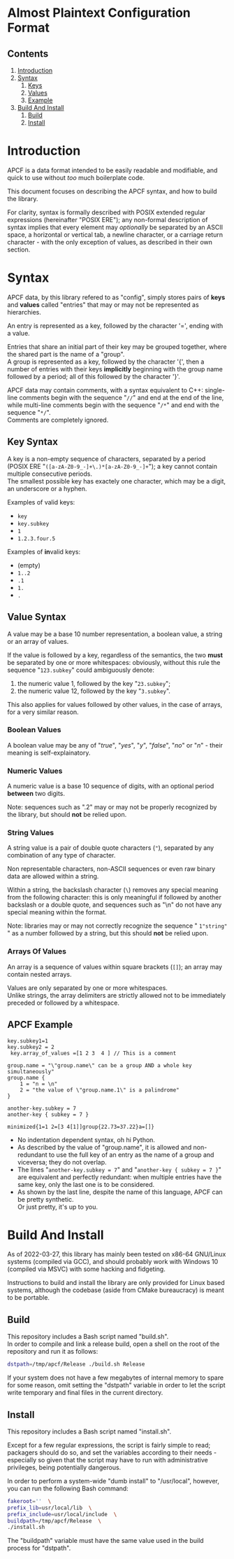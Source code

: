 # Almost Plaintext Configuration Format

## Contents

1. [Introduction](#introduction)
2. [Syntax](#syntax)
	1. [Keys](#key-syntax)
	2. [Values](#value-syntax)
	3. [Example](#apcf-example)
3. [Build And Install](#build-and-install)
	1. [Build](#build)
	2. [Install](#install)

# Introduction

APCF is a data format intended to be easily readable and modifiable,
and quick to use without *too* much boilerplate code.

This document focuses on describing the APCF syntax, and how to build
the library.

For clarity, syntax is formally described with POSIX extended regular
expressions (hereinafter "POSIX ERE"); any non-formal description of syntax
implies that every element may *optionally* be separated by an ASCII
space, a horizontal or vertical tab, a newline character,
or a carriage return character - with the only exception of values,
as described in their own section.

# Syntax

APCF data, by this library refered to as "config",
simply stores pairs of **keys** and **values**
called "entries" that may or may not be represented as hierarchies.

An entry is represented as a key, followed by the character '=', ending with
a value.

Entries that share an initial part of their key may be grouped together, where
the shared part is the name of a "group".  
A group is represented as a key, followed by the character '{', then a number
of entries with their keys **implicitly** beginning with the group name
followed by a period; all of this followed by the character '}'.

APCF data may contain comments, with a syntax equivalent to C++:
single-line comments begin with the sequence "`//`" and end at the end of the
line, while multi-line comments begin with the sequence "`/*`" and end with the
sequence "`*/`".  
Comments are completely ignored.

## Key Syntax

A key is a non-empty sequence of characters, separated by a period
(POSIX ERE "`([a-zA-Z0-9_-]+\.)*[a-zA-Z0-9_-]+`"); a key cannot contain
multiple consecutive periods.  
The smallest possible key has exactely one character, which may be a digit,
an underscore or a hyphen.

Examples of valid keys:

- `key`
- `key.subkey`
- `1`
- `1.2.3.four.5`

Examples of **in**valid keys:

- (empty)
- `1..2`
- `.1`
- `1.`
- `.`

## Value Syntax

A value may be a base 10 number representation, a boolean value,
a string or an array of values.

If the value is followed by a key, regardless of the semantics, the two
**must** be separated by one or more whitespaces: obviously, without this
rule the sequence "`123.subkey`" could ambiguously denote:

1. the numeric value 1, followed by the key "`23.subkey`";
2. the numeric value 12, followed by the key "`3.subkey`".

This also applies for values followed by other values, in the case of
arrays, for a very similar reason.

### Boolean Values

A boolean value may be any of "*true*", "*yes*", "*y*", "*false*", "*no*"
or "*n*" - their meaning is self-explainatory.

### Numeric Values

A numeric value is a base 10 sequence of digits, with an optional period
**between** two digits.

Note: sequences such as ".2" may or may not be properly
recognized by the library, but should **not** be relied upon.

### String Values

A string value is a pair of double quote characters (`"`), separated by any
combination of any type of character.

Non representable characters, non-ASCII sequences or even raw binary data
are allowed within a string.

Within a string, the backslash character (`\`) removes any special meaning from
the following character: this is only meaningful if followed by another
backslash or a double quote, and sequences such as "\n" do not have any special
meaning within the format.

Note: libraries may or may not correctly recognize the sequence " `1"string"` "
as a number followed by a string, but this should **not** be relied upon.

### Arrays Of Values

An array is a sequence of values within square brackets (`[]`); an array may
contain nested arrays.

Values are only separated by one or more whitespaces.  
Unlike strings, the array delimiters are strictly allowed not to be
immediately preceded or followed by a whitespace.

## APCF Example

``` apcf
key.subkey1=1
key.subkey2 = 2
 key.array_of_values =[1 2 3  4 ] // This is a comment

group.name = "\"group.name\" can be a group AND a whole key simultaneously"
group.name {
	1 = "n = \n"
	2 = "the value of \"group.name.1\" is a palindrome"
}

another-key.subkey = 7
another-key { subkey = 7 }

minimized{1=1 2=[3 4[1]]group{22.73=37.22}a=[]}
```

- No indentation dependent syntax, oh hi Python.
- As described by the value of "group.name", it is allowed and non-redundant
  to use the full key of an entry as the name of a group and viceversa;
  they do not overlap.
- The lines "`another-key.subkey = 7`" and
  "`another-key { subkey = 7 }`" are equivalent and perfectly redundant:
  when multiple entries have the same key, only the last one is to be
  considered.
- As shown by the last line, despite the name of this language,
  APCF can be pretty synthetic.  
  Or just pretty, it's up to you.

# Build And Install

As of 2022-03-27, this library has mainly been tested on x86-64 GNU/Linux
systems (compiled via GCC), and should probably work with Windows 10
(compiled via MSVC) with some hacking and fidgeting.

Instructions to build and install the library are only provided for
Linux based systems, although the codebase (aside from CMake bureaucracy)
is meant to be portable.

## Build

This repository includes a Bash script named "build.sh".  
In order to compile and link a release build, open a shell on the root
of the repository and run it as follows:

``` bash
dstpath=/tmp/apcf/Release ./build.sh Release
```

If your system does not have a few megabytes of internal memory to spare
for some reason, omit setting the "dstpath" variable in order to let
the script write temporary and final files in the current directory.

## Install

This repository includes a Bash script named "install.sh".

Except for a few regular expressions, the script is fairly simple to read;
packagers should do so, and set the variables according to their needs - 
especially so given that the script may have to run with administrative
privileges, being potentially dangerous.

In order to perform a system-wide "dumb install" to "/usr/local", however,
you can run the following Bash command:

``` bash
fakeroot=''  \
prefix_lib=usr/local/lib  \
prefix_include=usr/local/include  \
buildpath=/tmp/apcf/Release  \
./install.sh
```

The "buildpath" variable must have the same value used in the build process
for "dstpath".